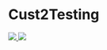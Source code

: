 # Cust2Testing
<a href="https://portal.azure.com/evolenthealth.com/#create/Microsoft.Template/uri/https%3A%2F%2Fraw.githubusercontent.com%2Fboklyn%2FCust2Testing%2Fmaster%2Fcust2-deploymain.json" target="_blank">
    <img src="https://camo.githubusercontent.com/9285dd3998997a0835869065bb15e5d500475034/687474703a2f2f617a7572656465706c6f792e6e65742f6465706c6f79627574746f6e2e706e67" data-canonical-src="http://azuredeploy.net/deploybutton.png" style="max-width:100%;">
</a>
<a href="http://armviz.io/#/?load=https%3A%2F%2Fraw.githubusercontent.com%2Fboklyn%2FCust1Testing%2Fmaster%2Fcust2-deploymain.json" target="_blank">
    <img src="http://armviz.io/visualizebutton.png"/>
</a>
